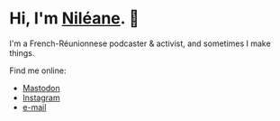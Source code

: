 # Hi, I'm [Niléane](https://nileane.fr/@nileane). 💛
I'm a French-Réunionnese podcaster & activist, and sometimes I make things.

Find me online:
- <a rel="me" href="https://nileane.fr/@nileane">Mastodon</a>
- [Instagram](https://instagram.com/nileanedorffer)
- [e-mail](mailto:contact@nileane.fr)
